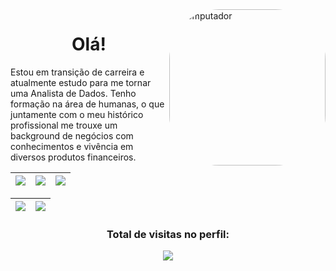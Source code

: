 <img min-width="450px" max-width="150" width="250" align="right" alt="Computador" style="border-radius:80px;" src="https://img.elo7.com.br/product/zoom/3E4A630/adesivos-penelope-charmosa-p-carros-moto-e-decoracoes-20cm-adesivos.jpg">

<h1 align="center">Olá!</h1>
<p>Estou em transição de carreira e atualmente estudo para me tornar uma Analista de Dados. Tenho formação na área de humanas, o que juntamente com o meu histórico profissional me trouxe um background de negócios com conhecimentos e vivência em diversos produtos financeiros.
</p>

| ![](http://github-profile-summary-cards.vercel.app/api/cards/stats?username=RosmariBarros&theme=nord_dark) | ![](http://github-profile-summary-cards.vercel.app/api/cards/repos-per-language?username=RosmariBarros&hide=Html&theme=nord_dark) | ![](http://github-profile-summary-cards.vercel.app/api/cards/most-commit-language?username=RosmariBarros&theme=nord_dark) |
| :-: | :-: | :-: |

| ![](http://github-profile-summary-cards.vercel.app/api/cards/profile-details?username=RosmariBarros&theme=nord_dark) | ![](https://github-readme-streak-stats.herokuapp.com/?user=RosmariBarros&hide_border=true&date_format=M%20j%5B%2C%20Y%5D&background=2D3742&stroke=2D3742&ring=6bbbca&fire=6bbbca&currStreakNum=fff&sideNums=6bbbca&currStreakLabel=6bbbca&sideLabels=fff&dates=fff) |
| :-: | :-: |


  <h3><p align="center">Total de visitas no perfil:</p>
<p align="center">
    <img alingn="center" src="https://profile-counter.glitch.me/RosmariBarros/count.svg"/>
</p>
      
